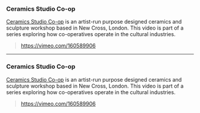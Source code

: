 <!-- 
Stories should be formatted as follows:

### Name of Cooperative
<BLANK LINE>
One paragraph of description
<BLANK LINE>
> Link to video on vimeo (i.e https://vimeo.com/156875935)
<BLANK LINE>

---

### Name of Cooperative
<BLANK LINE>
One paragraph of description
<BLANK LINE>
> Link to video on vimeo (i.e https://vimeo.com/156875935)
<BLANK LINE>

--------------------------   ADD STORIES BELOW ---------------------------
-->

### Ceramics Studio Co-op

[Ceramics Studio Co-op](http://www.ceramicsstudio.coop) is an artist-run purpose designed ceramics and sculpture workshop based in New Cross, London. This video is part of a series exploring how co-operatives operate in the cultural industries.  

> https://vimeo.com/160589906

---

### Ceramics Studio Co-op

[Ceramics Studio Co-op](http://www.ceramicsstudio.coop) is an artist-run purpose designed ceramics and sculpture workshop based in New Cross, London. This video is part of a series exploring how co-operatives operate in the cultural industries.  

> https://vimeo.com/160589906
